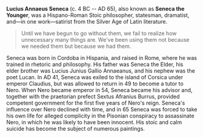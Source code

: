 **Lucius Annaeus Seneca** (c. 4 BC -- AD 65), also known as **Seneca the Younger**, was a Hispano-Roman Stoic philosopher, statesman, dramatist, and—in one work—satirist from the Silver Age of Latin literature.

<div class="quote-right">

> Until we have begun to go without them, we fail to realize how unnecessary many things are. We've been using them not because we needed them but because we had them.

</div>

Seneca was born in Cordoba in Hispania, and raised in Rome, where he was trained in rhetoric and philosophy. His father was Seneca the Elder, his elder brother was Lucius Junius Gallio Annaeanus, and his nephew was the poet Lucan. In AD 41, Seneca was exiled to the island of Corsica under emperor Claudius, but was allowed to return in 49 to become a tutor to Nero. When Nero became emperor in 54, Seneca became his advisor and, together with the praetorian prefect Sextus Afranius Burrus, provided competent government for the first five years of Nero's reign. Seneca's influence over Nero declined with time, and in 65 Seneca was forced to take his own life for alleged complicity in the Pisonian conspiracy to assassinate Nero, in which he was likely to have been innocent. His stoic and calm suicide has become the subject of numerous paintings.

